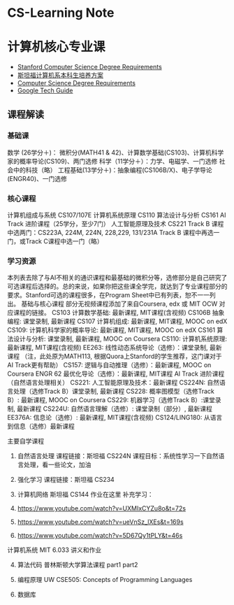 # CS-Learning Note
# 计算机核心专业课

- [Stanford Computer Science Degree Requirements](https://cs.stanford.edu/degrees/ug/index.shtml)
- [斯坦福计算机系本科生培养方案](https://www.zybuluo.com/xiaozhenliu/note/665756)
- [Computer Science Degree Requirements](http://student.mit.edu/catalog/m6a.html)
- [Google Tech Guide](https://techdevguide.withgoogle.com/)

## 课程解读
### 基础课
数学 (26学分＋)： 微积分(MATH41 & 42)、计算数学基础(CS103)、计算机科学家的概率导论(CS109)、两门选修
科学（11学分＋）：力学、电磁学、一门选修
社会中的科技（略）
工程基础(13学分＋)：抽象编程(CS106B/X)、电子学导论(ENGR40)、一门选修
### 核心课程
计算机组成与系统 CS107/107E
计算机系统原理 CS110
算法设计与分析 CS161
AI Track 进阶课程（25学分，至少7门）
人工智能原理及技术 CS221
Track B 课程中选两门：CS223A, 224M, 224N, 228,229, 131/231A
Track B 课程中再选一门，或Track C课程中选一门（略）

### 学习资源
本列表去除了与AI不相关的通识课程和最基础的微积分等，选修部分是自己研究了可选课程后选择的。总的来说，如果你把这些课全学完，就达到了专业课程部分的要求。Stanford可选的课程很多，在Program Sheet中已有列表，恕不一一列出。
基础与核心课程
部分无视频课程添加了来自Coursera, edx 或 MIT OCW 对应课程的链接。
CS103 计算数学基础: 最新课程, MIT课程(含视频)
CS106B 抽象编程: 课堂录制, 最新课程
CS107 计算机组成: 最新课程, MIT课程, MOOC on edX
CS109: 计算机科学家的概率导论: 最新课程, MIT课程, MOOC on edX
CS161 算法设计与分析: 课堂录制, 最新课程, MOOC on Coursera
CS110: 计算机系统原理: 最新课程, MIT课程(含视频)
EE263: 线性动态系统导论（选修）：课堂录制, 最新课程 （注，此处原为MATH113, 根据Quora上Stanford的学生推荐，这门课对于AI Track更有帮助）
CS157: 逻辑与自动推理（选修）：最新课程, MOOC on Coursera
ENGR 62 最优化导论（选修）：最新课程, MIT课程
AI Track 进阶课程（自然语言处理相关）
CS221: 人工智能原理及技术：最新课程
CS224N: 自然语言处理（选修Track B）课堂录制, 最新课程
CS228: 概率图模型（选修Track B）: 最新课程, MOOC on Coursera
CS229: 机器学习（选修Track B）:课堂录制, 最新课程
CS224U: 自然语言理解（选修）: 课堂录制（部分）, 最新课程
EE376A: 信息论（选修）: 最新课程, MIT课程(含视频)
CS124/LING180: 从语言到信息（选修）最新课程

主要自学课程
1. 自然语言处理
课程链接：斯坦福 CS224N 
课程目标：系统性学习一下自然语言处理，看一些论文，加油

2. 强化学习
课程链接：斯坦福 CS234

3. 计算机网络 
斯坦福 CS144 作业在这里
补充学习：
1. https://www.youtube.com/watch?v=UXMIxCYZu8o&t=72s
2. https://www.youtube.com/watch?v=ueVnSz_lXEs&t=169s
3. https://www.youtube.com/watch?v=5D67Qy1tPLY&t=46s

计算机系统 MIT 6.033 讲义和作业

4. 算法代码
普林斯顿大学算法课程 part1   part2

5. 编程原理
UW CSE505: Concepts of Programming Languages

6. 数据库
